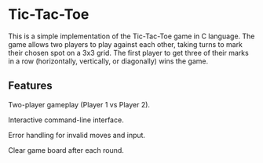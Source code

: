 # Tic-Tac-Toe
This is a simple implementation of the Tic-Tac-Toe game in C language. The game allows two players to play against each other, taking turns to mark their chosen spot on a 3x3 grid. The first player to get three of their marks in a row (horizontally, vertically, or diagonally) wins the game.

## Features
Two-player gameplay (Player 1 vs Player 2).

Interactive command-line interface.

Error handling for invalid moves and input.

Clear game board after each round.
